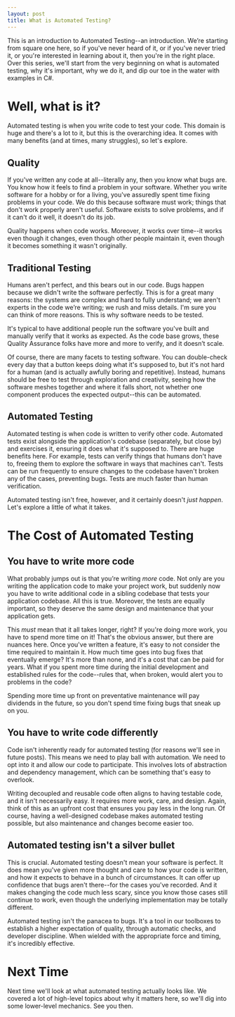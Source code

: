 ```yaml
---
layout: post
title: What is Automated Testing?
---
```


This is an introduction to Automated Testing--an introduction. We’re starting from square one here, so if you've never heard of it, or if you've never tried it, or you're interested in learning about it, then you're in the right place. Over this series, we'll start from the very beginning on what is automated testing, why it's important, why we do it, and dip our toe in the water with examples in C#.

# Well, what is it?

Automated testing is when you write code to test your code. This domain is huge and there's a lot to it, but this is the overarching idea. It comes with many benefits (and at times, many struggles), so let's explore.

## Quality

If you've written any code at all--literally any, then you know what bugs are. You know how it feels to find a problem in your software. Whether you write software for a hobby or for a living, you've assuredly spent time fixing problems in your code. We do this because software must work; things that don't work properly aren't useful. Software exists to solve problems, and if it can't do it well, it doesn't do its job.

Quality happens when code works. Moreover, it works over time--it works even though it changes, even though other people maintain it, even though it becomes something it wasn't originally.

## Traditional Testing

Humans aren't perfect, and this bears out in our code. Bugs happen because we didn't write the software perfectly. This is for a great many reasons: the systems are complex and hard to fully understand; we aren't experts in the code we’re writing; we rush and miss details. I'm sure you can think of more reasons. This is why software needs to be tested.

It's typical to have additional people run the software you've built and manually verify that it works as expected. As the code base grows, these Quality Assurance folks have more and more to verify, and it doesn’t scale.

Of course, there are many facets to testing software. You can double-check every day that a button keeps doing what it's supposed to, but it's not hard for a human (and is actually awfully boring and repetitive). Instead, humans should be free to test through exploration and creativity, seeing how the software meshes together and where it falls short, not whether one component produces the expected output--this can be automated.

## Automated Testing

Automated testing is when code is written to verify other code. Automated tests exist alongside the application's codebase (separately, but close by) and exercises it, ensuring it does what it's supposed to. There are huge benefits here. For example, tests can verify things that humans don't have to, freeing them to explore the software in ways that machines can't. Tests can be run frequently to ensure changes to the codebase haven't broken any of the cases, preventing bugs. Tests are much faster than human verification.

Automated testing isn't free, however, and it certainly doesn't _just happen_. Let's explore a little of what it takes.

# The Cost of Automated Testing

## You have to write more code

What probably jumps out is that you’re writing _more_ code. Not only are you writing the application code to make your project work, but suddenly now you have to write additional code in a sibling codebase that tests your application codebase. All this is true. Moreover, the tests are equally important, so they deserve the same design and maintenance that your application gets.

This _must_ mean that it all takes longer, right? If you're doing more work, you have to spend more time on it! That's the obvious answer, but there are nuances here. Once you've written a feature, it's easy to not consider the time required to maintain it. How much time goes into bug fixes that eventually emerge? It's more than none, and it's a cost that can be paid for years. What if you spent more time during the initial development and established rules for the code--rules that, when broken, would alert you to problems in the code?

Spending more time up front on preventative maintenance will pay dividends in the future, so you don't spend time fixing bugs that sneak up on you.

## You have to write code differently

Code isn't inherently ready for automated testing (for reasons we'll see in future posts). This means we need to play ball with automation. We need to opt into it and allow our code to participate. This involves lots of abstraction and dependency management, which can be something that's easy to overlook.

Writing decoupled and reusable code often aligns to having testable code, and it isn't necessarily easy. It requires more work, care, and design. Again, think of this as an upfront cost that ensures you pay less in the long run. Of course, having a well-designed codebase makes automated testing possible, but also maintenance and changes become easier too.

## Automated testing isn't a silver bullet

This is crucial. Automated testing doesn't mean your software is perfect. It does mean you've given more thought and care to how your code is written, and how it expects to behave in a bunch of circumstances. It can offer up confidence that bugs aren't there--for the cases you've recorded. And it makes changing the code much less scary, since you know those cases still continue to work, even though the underlying implementation may be totally different.

Automated testing isn't the panacea to bugs. It's a tool in our toolboxes to establish a higher expectation of quality, through automatic checks, and developer discipline. When wielded with the appropriate force and timing, it's incredibly effective.

# Next Time

Next time we'll look at what automated testing actually looks like. We covered a lot of high-level topics about why it matters here, so we'll dig into some lower-level mechanics. See you then.

